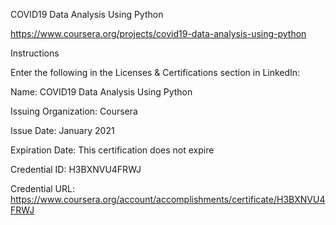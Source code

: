 COVID19 Data Analysis Using Python

https://www.coursera.org/projects/covid19-data-analysis-using-python

Instructions

Enter the following in the Licenses & Certifications section in LinkedIn:

Name: COVID19 Data Analysis Using Python

Issuing Organization: Coursera

Issue Date: January 2021

Expiration Date: This certification does not expire

Credential ID: H3BXNVU4FRWJ

Credential URL: https://www.coursera.org/account/accomplishments/certificate/H3BXNVU4FRWJ

